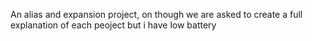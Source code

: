 An alias and expansion project, on though we are asked to create a full explanation of each peoject but i have low battery
